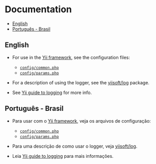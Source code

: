 # Documentation

- [English](#english)
- [Português - Brasil](#português---brasil)

## English
  
- For use in the [Yii framework](https://www.yiiframework.com/), see the configuration files:
  - [`config/common.php`](https://github.com/yiisoft/log-target-file/blob/master/config/common.php)
  - [`config/params.php`](https://github.com/yiisoft/log-target-file/blob/master/config/params.php)

- For a description of using the logger, see the [yiisoft/log](https://github.com/yiisoft/log) package.
- See [Yii guide to logging](https://github.com/yiisoft/docs/blob/master/guide/en/runtime/logging.md) for more info.

## Português - Brasil

- Para usar com o [Yii framework](https://www.yiiframework.com/), veja os arquivos de configuração:
  - [`config/common.php`](https://github.com/yiisoft/log-target-file/blob/master/config/common.php)
  - [`config/params.php`](https://github.com/yiisoft/log-target-file/blob/master/config/params.php)

- Para uma descrição de como usar o logger, veja [yiisoft/log](https://github.com/yiisoft/log).
- Leia [Yii guide to logging](https://github.com/yiisoft/docs/blob/master/guide/pt-BR/runtime/logging.md) para mais informações.
